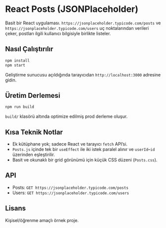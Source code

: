 # React Posts (JSONPlaceholder)

Basit bir React uygulaması. `https://jsonplaceholder.typicode.com/posts` ve `https://jsonplaceholder.typicode.com/users` uç noktalarından verileri çeker, postları ilgili kullanıcı bilgisiyle birlikte listeler.

## Nasıl Çalıştırılır

```bash
npm install
npm start
```

Geliştirme sunucusu açıldığında tarayıcıdan `http://localhost:3000` adresine gidin.

## Üretim Derlemesi

```bash
npm run build
```

`build/` klasörü altında optimize edilmiş prod derleme oluşur.

## Kısa Teknik Notlar

- Ek kütüphane yok; sadece React ve tarayıcı `fetch` API’si.
- `Posts.js` içinde tek bir `useEffect` ile iki istek paralel alınır ve `userId`–`id` üzerinden eşleştirilir.
- Basit ve okunaklı bir grid görünümü için küçük CSS düzeni (`Posts.css`).

## API

- Posts: `GET https://jsonplaceholder.typicode.com/posts`
- Users: `GET https://jsonplaceholder.typicode.com/users`

## Lisans

Kişisel/öğrenme amaçlı örnek proje.
